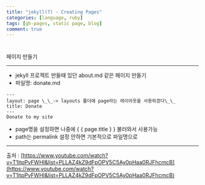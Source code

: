 ```yaml
---
title: "jekyll(7) - Creating Pages"
categories: [language, ruby]
tags: [gh-pages, static page, blog]
comment: true
---
```


# 
 페이지 만들기

---

- jekyll 프로젝트 만들때 있던 about.md 같은 페이지 만들기
- 파일명: donate.md

```
---
layout: page \_\_-> layouts 폴더에 page라는 레이아웃을 사용하겠다\_\_
title: Donate
---
Donate to my site
```

- page명을 설정하면 나중에 { { page.title } } 불러와서 사용가능
- path는 permalink 설정 안하면 기본적으로 파일명으로

---

출처 : [https://www.youtube.com/watch?v=T1itpPvFWHI&list=PLLAZ4kZ9dFpOPV5C5Ay0pHaa0RJFhcmcB](https://www.youtube.com/watch?v=T1itpPvFWHI&list=PLLAZ4kZ9dFpOPV5C5Ay0pHaa0RJFhcmcB)
